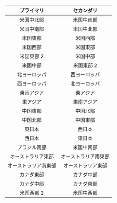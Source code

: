 |プライマリ |セカンダリ |
|:-----------------:|:-----------------:|
|米国中北部 |米国中南部 |
|米国中南部 |米国中北部 |
|米国東部 |米国西部 |
|米国西部 |米国東部 |
|米国東部 2 |米国中部 |
|米国中部 |米国東部 2 |
|北ヨーロッパ |西ヨーロッパ |
|西ヨーロッパ |北ヨーロッパ |
|東南アジア |東アジア |
|東アジア |東南アジア |
|中国東部 |中国北部 |
|中国北部 |中国東部 |
|東日本 |西日本 |
|西日本 |東日本 |
|ブラジル南部 |米国中南部 |
|オーストラリア東部 |オーストラリア南東部|
|オーストラリア南東部|オーストラリア東部 |
|カナダ東部 |カナダ中部 |
|カナダ中部 |カナダ東部 |
|米国西部 2 |米国中西部 |

<!---HONumber=AcomDC_0720_2016-->